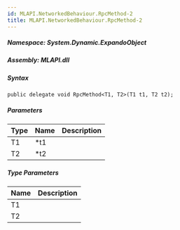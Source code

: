 ```yaml
---  
id: MLAPI.NetworkedBehaviour.RpcMethod-2  
title: MLAPI.NetworkedBehaviour.RpcMethod-2  
---
```


<div class="markdown level0 summary">

</div>

<div class="markdown level0 conceptual">

</div>

##### **Namespace**: System.Dynamic.ExpandoObject

##### **Assembly**: MLAPI.dll

##### Syntax

    public delegate void RpcMethod<T1, T2>(T1 t1, T2 t2);

##### Parameters

| Type | Name | Description |
|------|------|-------------|
| T1   | \*t1 |             |
| T2   | \*t2 |             |

##### Type Parameters

| Name | Description |
|------|-------------|
| T1   |             |
| T2   |             |
